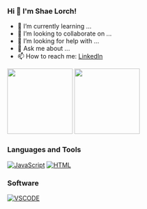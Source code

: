 ### Hi 👋 I'm Shae Lorch!


- 🌱 I’m currently learning ...
- 👯 I’m looking to collaborate on ...
- 🤔 I’m looking for help with ...
- 💬 Ask me about ...
- 📫 How to reach me: <a href="https://www.linkedin.com/in/shaelynlorch/">LinkedIn</a>



<img src='https://github-readme-stats.vercel.app/api?username=shaelorch&show_icons=true&theme=radical&hide=contribs' height='150"'>
<img src='https://github-readme-stats.vercel.app/api/top-langs/?username=akasaki1211&layout=compact&theme=github_dark' height='150' >


### Languages and Tools

<a href="https://github.com/search?q=user%3Ashaelorch+language%3Ajavascript"><img alt="JavaScript" src="https://img.shields.io/badge/JavaScript-F7DF1E.svg?logo=javascript&logoColor=black"></a>
<a href="https://github.com/search?q=user%3Ashaelorch+language%3Ahtml"><img alt="HTML" src="https://img.shields.io/badge/HTML-E34F26.svg?logo=html5&logoColor=white"></a>


### Software
<a href="https://github.com/search?q=user%3Ashaelorch+language%3Acss"><img alt="VSCODE" src="https://img.shields.io/badge/VisualStudioCode-007ACC.svg?logo=visualstudiocode&logoColor=white"></a>
